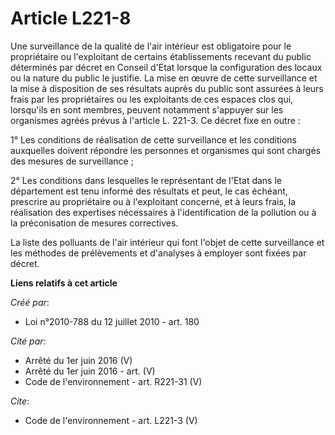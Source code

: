 # Article L221-8

Une surveillance de la qualité de l'air intérieur est obligatoire pour le propriétaire ou l'exploitant de certains
établissements recevant du public déterminés par décret en Conseil d'Etat lorsque la configuration des locaux ou la nature du
public le justifie. La mise en œuvre de cette surveillance et la mise à disposition de ses résultats auprès du public sont
assurées à leurs frais par les propriétaires ou les exploitants de ces espaces clos qui, lorsqu'ils en sont membres, peuvent
notamment s'appuyer sur les organismes agréés prévus à l'article L. 221-3. Ce décret fixe en outre :

1° Les conditions de réalisation de cette surveillance et les conditions auxquelles doivent répondre les personnes et
organismes qui sont chargés des mesures de surveillance ;

2° Les conditions dans lesquelles le représentant de l'Etat dans le département est tenu informé des résultats et peut, le
cas échéant, prescrire au propriétaire ou à l'exploitant concerné, et à leurs frais, la réalisation des expertises
nécessaires à l'identification de la pollution ou à la préconisation de mesures correctives.

La liste des polluants de l'air intérieur qui font l'objet de cette surveillance et les méthodes de prélèvements et
d'analyses à employer sont fixées par décret.

**Liens relatifs à cet article**

_Créé par_:

  - Loi n°2010-788 du 12 juillet 2010 - art. 180

_Cité par_:

  - Arrêté du 1er juin 2016 (V)
  - Arrêté du 1er juin 2016 - art. (V)
  - Code de l'environnement - art. R221-31 (V)

_Cite_:

  - Code de l'environnement - art. L221-3 (V)
